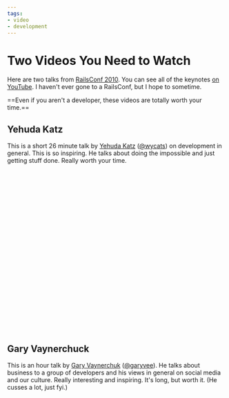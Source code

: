 ```yaml
---
tags:
- video
- development
---
```


# Two Videos You Need to Watch

Here are two talks from [RailsConf 2010](http://en.oreilly.com/rails2010). You can see all of the keynotes [on YouTube](https://www.youtube.com/view_play_list?p=393ECE649BB3813D). I haven't ever gone to a RailsConf, but I hope to sometime.

==Even if you aren't a developer, these videos are totally worth your time.==

## Yehuda Katz

This is a short 26 minute talk by [Yehuda Katz](http://yehudakatz.com/) ([@wycats](http://twitter.com/wycats)) on development in general. This is so inspiring. He talks about doing the impossible and just getting stuff done. Really worth your time.

<div class="video youtube wide"><object width="620" height="372"><param name="movie" value="https://www.youtube.com/v/mo-lMdQMsdw&amp;hl=en_US&amp;fs=1&amp;rel=0"></param><param name="allowFullScreen" value="true"></param><param name="allowscriptaccess" value="always"></param><embed src="https://www.youtube.com/v/mo-lMdQMsdw&amp;hl=en_US&amp;fs=1&amp;rel=0" type="application/x-shockwave-flash" allowscriptaccess="always" allowfullscreen="true" width="620" height="372"></embed></object></div>

## Gary Vaynerchuck

This is an hour talk by [Gary Vaynerchuk](http://garyvaynerchuk.com/) ([@garyvee](http://twitter.com/garyvee)). He talks about business to a group of developers and his views in general on social media and our culture. Really interesting and inspiring. It's long, but worth it. (He cusses a lot, just fyi.)

<div class="video youtube wide"><object width="620" height="372"><param name="movie" value="https://www.youtube.com/v/-QWHkcCP3tA&amp;hl=en_US&amp;fs=1&amp;rel=0"></param><param name="allowFullScreen" value="true"></param><param name="allowscriptaccess" value="always"></param><embed src="https://www.youtube.com/v/-QWHkcCP3tA&amp;hl=en_US&amp;fs=1&amp;rel=0" type="application/x-shockwave-flash" allowscriptaccess="always" allowfullscreen="true" width="620" height="372"></embed></object></div>
